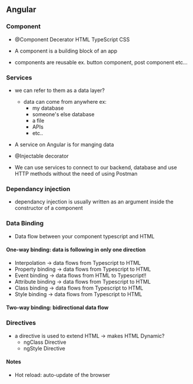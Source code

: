 
## Angular

### Component
- @Component Decerator
   HTML
   TypeScript
   CSS

- A component is a building block of an app
 - components are reusable ex. button component, post component etc...

### Services
- we can refer to them as a data layer?
  - data can come from anywhere ex:
    - my database
    - someone's else database
    - a file
    - APIs
    - etc..

- A service on Angular is for manging data
- @Injectable decorator
- We can use services to connect to our backend, database and use HTTP methods without the need of using Postman

### Dependancy injection
- dependancy injection is usually written as an argument inside the constructor of a component

### Data Binding
- Data flow between your component typescript and HTML
 
#### One-way binding: data is following in only one direction
  - Interpolation -> data flows from Typescript to HTML
  - Property binding -> data flows from Typescript to HTML
  - Event binding -> data flows from HTML to Typescript!!
  - Attribute binding -> data flows from Typescript to HTML
  - Class binding -> data flows from Typescript to HTML
  - Style binding -> data flows from Typescript to HTML

#### Two-way binding: bidirectional data flow

### Directives
- a directive is used to extend HTML -> makes HTML Dynamic?
  - ngClass Directive
  - ngStyle Directive
 #### Notes
 - Hot reload: auto-update of the browser